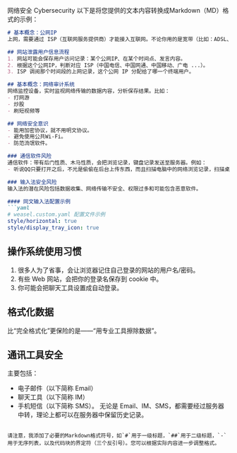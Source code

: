   网络安全 Cybersecurity 
  以下是将您提供的文本内容转换成Markdown（MD）格式的示例：

```markdown
# 基本概念：公网IP
上网，需要通过 ISP（互联网服务提供商）才能接入互联网。不论你用的是宽带（比如：ADSL、有线通、FTTB）还是老式的 Modem 拨号，ISP 都会分配给你一个公网 IP 地址（以下简称“公网 IP”）。

## 网站泄露用户信息流程
1. 网站可能会保存用户访问记录：某个公网IP、在某个时间点、发言内容。
2. 根据这个公网IP，判断对应 ISP（中国电信、中国网通、中国移动、广电 ...）。
3. ISP 调阅那个时间段的上网记录，这个公网 IP 分配给了哪一个终端用户。

## 基本概念：网络审计系统
网络监控设备，实时监视网络传输的数据内容，分析保存结果。比如：
- 打网游
- 炒股
- 刷短视频等

## 网络安全意识
- 能用加密协议，就不用明文协议。
- 避免使用公共Wi-Fi。
- 防范流氓软件。

### 通信软件风险
通信软件：带有后门性质、木马性质，会把浏览记录，键盘记录发送至服务器。例如：
- 听说QQ只要打开之后，不光是偷偷在后台上传东西，而且扫描电脑中的网络浏览记录，扫描桌面文件，扫描文件的打开记录，扫描office文档，甚至扫描本身就属于隐私的cookies缓存记录。

### 输入法安全风险
输入法的潜在风险包括数据收集、网络传输不安全、权限过多和可能包含恶意软件。

#### 同文输入法配置示例
```yaml
# weasel.custom.yaml 配置文件示例
style/horizontal: true
style/display_tray_icon: true
```

## 操作系统使用习惯
1. 很多人为了省事，会让浏览器记住自己登录的网站的用户名/密码。
2. 有些 Web 网站，会把你的登录名保存到 cookie 中。
3. 你可能会把聊天工具设置成自动登录。

## 格式化数据
比“完全格式化”更保险的是——“用专业工具擦除数据”。

## 通讯工具安全
主要包括：
- 电子邮件（以下简称 Email）
- 聊天工具（以下简称 IM）
- 手机短信（以下简称 SMS）。
无论是 Email、IM、SMS，都需要经过服务器中转，理论上都可以在服务器中保留历史记录。
```

请注意，我添加了必要的Markdown格式符号，如`#`用于一级标题，`##`用于二级标题，`-`用于无序列表，以及代码块的界定符（三个反引号）。您可以根据实际内容进一步调整格式。
